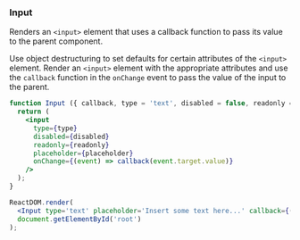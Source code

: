 ### Input

Renders an `<input>` element that uses a callback function to pass its value to the parent component.

Use object destructuring to set defaults for certain attributes of the `<input>` element.
Render an `<input>` element with the appropriate attributes and use the `callback` function in the `onChange` event to pass the value of the input to the parent.

```jsx
function Input ({ callback, type = 'text', disabled = false, readonly = false, placeholder = '' }) {
  return (
    <input 
      type={type} 
      disabled={disabled} 
      readonly={readonly} 
      placeholder={placeholder}
      onChange={(event) => callback(event.target.value)} 
    />
  );
}
```

```jsx
ReactDOM.render(
  <Input type='text' placeholder='Insert some text here...' callback={(val) => console.log(val)}/>,
  document.getElementById('root')
);
```

<!-- tags: input,functional -->

<!-- expertise: 0 -->
